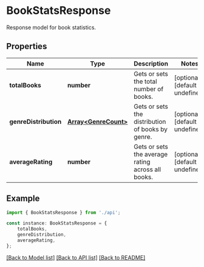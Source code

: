 # BookStatsResponse

Response model for book statistics.

## Properties

Name | Type | Description | Notes
------------ | ------------- | ------------- | -------------
**totalBooks** | **number** | Gets or sets the total number of books. | [optional] [default to undefined]
**genreDistribution** | [**Array&lt;GenreCount&gt;**](GenreCount.md) | Gets or sets the distribution of books by genre. | [optional] [default to undefined]
**averageRating** | **number** | Gets or sets the average rating across all books. | [optional] [default to undefined]

## Example

```typescript
import { BookStatsResponse } from './api';

const instance: BookStatsResponse = {
    totalBooks,
    genreDistribution,
    averageRating,
};
```

[[Back to Model list]](../README.md#documentation-for-models) [[Back to API list]](../README.md#documentation-for-api-endpoints) [[Back to README]](../README.md)
